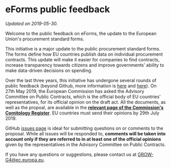 # eForms public feedback 
_Updated on 2019-05-30._

Welcome to the public feedback on eForms, the update to the European Union's procurement standard forms.

This initiative is a major update to the public procurement standard forms. The forms define how EU countries publish data on individual procurement contracts. This update will make it easier for companies to find contracts, increase transparency towards citizens and improve governments’ ability to make data-driven decisions on spending. 

Over the last three years, this initiative has undergone several rounds of public feedback (beyond Github, more information is [here](https://ec.europa.eu/info/law/better-regulation/initiatives/ares-2019-797630_en) and [here](http://ec.europa.eu/growth/content/targeted-consultation-eforms-next-generation-public-procurement-standard-forms-0_en)). On 27th May 2019, the European Commission has asked the Advisory Committee on Public Contracts, which is the official body of EU countries' representatives, for its official opinion on the draft act. All the documents, as well as the propoal, are available in the **[relevant page of the Commission's Comitology Register](http://ec.europa.eu/transparency/regcomitology/index.cfm?do=search.dossierdetail&Dos_ID=17796&dos_year=2019&dc_id=)**. EU countries must send their opinions by 29th July 2019.

GitHub [issues page](https://github.com/eForms/eForms/issues) is ideal for submitting questions on or comments to the proposal. While all issues will be responded to, **comments will be taken into account only if they are referred to in at least one of the official opinions** given by the representatives in the Advisory Committee on Public Contracts.

If you have any questions or suggestions, please contact us at GROW-G4@ec.europa.eu.
